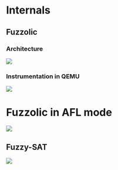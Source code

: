 
# Internals

## Fuzzolic

### Architecture

<img src="https://docs.google.com/drawings/d/e/2PACX-1vQsT_c29dNuyrVXZRDb7_4LTHFgm3FlzCdwlvsxRO_cvOcv17R37P3xyPlKOidIpMGXrXQO9wYuOBHh/pub?w=774&amp;h=100">

### Instrumentation in QEMU

<img src="https://docs.google.com/drawings/d/e/2PACX-1vRMlUszy6rIXk0TAo8anQ5hb1-f6SkFN_meEbeCwRpjatL458SNAKqOb4kQ0qh1RkDOl65xYJwNAIxM/pub?w=584&amp;h=205">

# Fuzzolic in AFL mode

<img src="https://docs.google.com/drawings/d/e/2PACX-1vSwI3WT-2BP2S6LOZV79-W1zhKRHa2eRPLE6izRIrkzuoeZuj1ro11TWHYbEGCT4OHRqOS5mdo0wtRb/pub?w=673&amp;h=331">

## Fuzzy-SAT

<img src="https://docs.google.com/drawings/d/e/2PACX-1vRlZf660Z-c6Ar0u_3SsnvareD6SGha3he1tC-N6BZT7PEHk2idPsa7gCogEv67XPRyrZMUV0315UHk/pub?w=871&amp;h=282">


